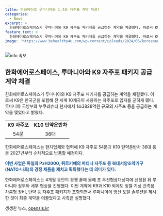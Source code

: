 ```yaml
---
title: 한화에어로 루마니아와 1.4조 자주포 계약 체결!
categories:
  - News
excerpt: >
  한화에어로스페이스가 루마니아와 K9 자주포 패키지를 공급하는 계약을 체결했다. 이로써 K9은 전 세계 10개국이 사용하는 자주포로 입지를 굳히게 됐다. 이 계약은 독일의 PzH2000, 튀르키예의 퍼티나 자주포 등 나토의 경쟁 제품을 제치고 획득한 것으로, 루마니아에 방산 토탈 솔루션을 제시한 결과라고 한화에어로스페이스 측이 설명했다.
feature_text: >
  한화에어로스페이스가 루마니아와 K9 자주포 패키지를 공급하는 계약을 체결했다. 이로써 K9은 전 세계 10개국이 사용하는 자주포로 입지를 굳히게 됐다. 이 계약은 독일의 PzH2000, 튀르키예의 퍼티나 자주포 등 나토의 경쟁 제품을 제치고 획득한 것으로, 루마니아에 방산 토탈 솔루션을 제시한 결과라고 한화에어로스페이스 측이 설명했다.
image: 'https://www.behealthy4u.com/wp-content/uploads/2024/06/koreanews.jpg'
---
```


<p><img src="https://www.behealthy4u.com/wp-content/uploads/2024/06/koreanews.jpg" alt="info 속보" /></p>

<h2 data-ke-size="size26">한화에어로스페이스, 루마니아와 K9 자주포 패키지 공급 계약 체결</h2>

<p data-ke-size="size16">한화에어로스페이스가 루마니아와 K9 자주포 패키지를 공급하는 계약을 체결했다. 이로써 K9은 한국군을 포함해 전 세계 10개국이 사용하는 자주포로 입지를 굳히게 됐다. 루마니아 국방부와 부쿠레슈티 현지에서 1조3828억원 규모의 자주포 등을 공급하는 계약을 맺었다고 밝혔다.</p>

<table>
  <tr>
    <td style="text-align: center; height: 17px;"><b>K9 자주포</b></td>
    <td style="text-align: center; height: 17px;"><b>K10 탄약운반차</b></td>
  </tr>
  <tr>
    <td style="text-align: center; height: 17px;">54문</td>
    <td style="text-align: center; height: 17px;">36대</td>
  </tr>
</table>

<p data-ke-size="size16">한화에어로스페이스는 현지업체와 협력해 K9 자주포 54문과 K10 탄약운반차 36대 등을 2027년부터 순차적으로 납품할 예정이다.</p>

<p><b><span style="color: #1a5490;">이번 사업은 독일의 PzH2000, 튀르키예의 퍼티나 자주포 등 북대서양조약기구(NATO·나토)의 경쟁 제품을 제치고 획득했다는 데 의미가 있다.</span></b></p>

<p data-ke-size="size16">한화에어로스페이스는 4개월 동안의 경쟁 끝에 올해 초 우선협상대상자에 선정된 뒤 루마니아 정부와 세부 협상을 진행했다. 이번 계약에 K9과 K10 외에도 정찰·기상 관측용 차륜형 장비, 탄약 등 자주포 패키지가 포함되면서 루마니아에 방산 토탈 솔루션을 제시한 것이 최종 계약을 이끌었다고 사측은 설명했다.</p>
생생한 뉴스, <a href="https://opensis.kr" rel="dofollow">opensis.kr</a>


